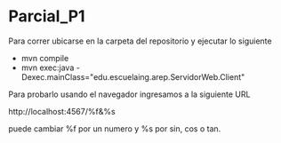 # Parcial_P1

Para correr ubicarse en la carpeta del repositorio y ejecutar lo siguiente

* mvn compile
* mvn exec:java -Dexec.mainClass="edu.escuelaing.arep.ServidorWeb.Client"


Para probarlo usando el navegador ingresamos a la siguiente URL 

http://localhost:4567/%f&%s

puede cambiar %f por un numero y %s por sin, cos o tan.
